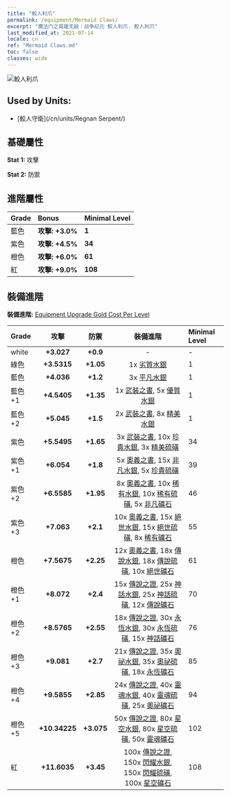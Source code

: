 ```yaml
---
title: "鮫人利爪"
permalink: /equipment/Mermaid Claws/
excerpt: "魔法门之英雄无敌：战争纪元 鮫人利爪. 鮫人利爪"
last_modified_at: 2021-07-14
locale: cn
ref: "Mermaid Claws.md"
toc: false
classes: wide
---
```


  ![鮫人利爪](/images/e/e_99043.png)

## Used by Units:

* [鮫人守衛](/cn/units/Regnan Serpent/) 


## 基礎屬性
 **Stat 1:** 攻擊

 **Stat 2:** 防禦

## 進階屬性

  |     Grade    |   Bonus | Minimal Level | 
  |:-------------|:--------|:--------------| 
  | 藍色 | **攻擊: +3.0%** | **1** | 
  | 紫色 | **攻擊: +4.5%** | **34** | 
  | 橙色 | **攻擊: +6.0%** | **61** | 
  | 紅 | **攻擊: +9.0%** | **108** | 


## 裝備進階
 **裝備進階:** [Equipment Upgrade Gold Cost Per Level](/equipment/EquipmentUpgradeCostPerLevel/) 

  |          Grade      | 攻擊 | 防禦 | 裝備進階 | Minimal Level |
  |:--------------------|:---------:|:---------:|:----------------:|:--------------|
  | white | **+3.027** | **+0.9** | - | - |
  | 綠色 | **+3.5315** | **+1.05** | 1x [劣質水銀](/cn/Items/mat_2/) | 1 |
  | 藍色 | **+4.036** | **+1.2** | 3x [平凡水銀](/cn/Items/mat_8/) | 1 |
  | 藍色 +1 | **+4.5405** | **+1.35** | 1x [武裝之書](/cn/Items/mat_18/), 5x [優質水銀](/cn/Items/mat_14/) | 1 |
  | 藍色 +2 | **+5.045** | **+1.5** | 2x [武裝之書](/cn/Items/mat_25/), 8x [精美水銀](/cn/Items/mat_21/) | 1 |
  | 紫色 | **+5.5495** | **+1.65** | 3x [武裝之書](/cn/Items/mat_32/), 10x [珍貴水銀](/cn/Items/mat_28/), 3x [精美硫磺](/cn/Items/mat_22/) | 34 |
  | 紫色 +1 | **+6.054** | **+1.8** | 5x [奧義之書](/cn/Items/mat_39/), 15x [非凡水銀](/cn/Items/mat_35/), 5x [珍貴硫磺](/cn/Items/mat_29/) | 39 |
  | 紫色 +2 | **+6.5585** | **+1.95** | 8x [奧義之書](/cn/Items/mat_46/), 10x [稀有水銀](/cn/Items/mat_42/), 10x [稀有硫磺](/cn/Items/mat_43/), 5x [非凡礦石](/cn/Items/mat_33/) | 46 |
  | 紫色 +3 | **+7.063** | **+2.1** | 10x [奧義之書](/cn/Items/mat_53/), 15x [絕世水銀](/cn/Items/mat_49/), 15x [絕世硫磺](/cn/Items/mat_50/), 8x [稀有礦石](/cn/Items/mat_40/) | 55 |
  | 橙色 | **+7.5675** | **+2.25** | 12x [奧義之書](/cn/Items/mat_60/), 18x [傳說水銀](/cn/Items/mat_56/), 18x [傳說硫磺](/cn/Items/mat_57/), 10x [絕世礦石](/cn/Items/mat_47/) | 61 |
  | 橙色 +1 | **+8.072** | **+2.4** | 15x [傳說之證](/cn/Items/mat_67/), 25x [神話水銀](/cn/Items/mat_63/), 25x [神話硫磺](/cn/Items/mat_64/), 12x [傳說礦石](/cn/Items/mat_54/) | 70 |
  | 橙色 +2 | **+8.5765** | **+2.55** | 18x [傳說之證](/cn/Items/mat_74/), 30x [永恆水銀](/cn/Items/mat_70/), 30x [永恆硫磺](/cn/Items/mat_71/), 15x [神話礦石](/cn/Items/mat_61/) | 76 |
  | 橙色 +3 | **+9.081** | **+2.7** | 21x [傳說之證](/cn/Items/mat_81/), 35x [奧祕水銀](/cn/Items/mat_77/), 35x [奧祕硫磺](/cn/Items/mat_78/), 18x [永恆礦石](/cn/Items/mat_68/) | 85 |
  | 橙色 +4 | **+9.5855** | **+2.85** | 24x [傳說之證](/cn/Items/mat_88/), 40x [靈魂水銀](/cn/Items/mat_84/), 40x [靈魂硫磺](/cn/Items/mat_85/), 25x [奧祕礦石](/cn/Items/mat_75/) | 94 |
  | 橙色 +5 | **+10.34225** | **+3.075** | 50x [傳說之證](/cn/Items/mat_95/), 80x [星空水銀](/cn/Items/mat_91/), 80x [星空硫磺](/cn/Items/mat_92/), 50x [靈魂礦石](/cn/Items/mat_82/) | 102 |
  | 紅 | **+11.6035** | **+3.45** | 100x [傳說之證](/cn/Items/mat_102/), 150x [閃耀水銀](/cn/Items/mat_98/), 150x [閃耀硫磺](/cn/Items/mat_99/), 100x [星空礦石](/cn/Items/mat_89/) | 108 |

